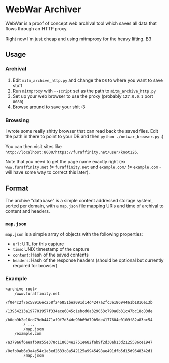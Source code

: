 # WebWar Archiver

WebWar is a proof of concept web archival tool which saves all data that flows through an HTTP proxy.

Right now I'm just cheap and using mitmproxy for the heavy lifting. B3

## Usage

### Archival

1. Edit `mitm_archive_http.py` and change the `DB` to where you want to save stuff
2. Run `mitmproxy` with `--script` set as the path to `mitm_archive_http.py`
3. Set up your web browser to use the proxy (probably `127.0.0.1` port `8080`)
4. Browse around to save your shit :3

### Browsing

I wrote some really shitty browser that can read back the saved files. Edit the path in there to point to your DB and then `python ./netwar_browser.py` :)

You can then visit sites like `http://localhost:8000/https://furaffinity.net/user/knot126`.

Note that you need to get the page name exactly right (ex `www.furaffinity.net` != `furaffinity.net` and `example.com/` != `example.com` - will have some way to correct this later).

## Format

The archive "database" is a simple content addressed storage system, sorted per domain, with a `map.json` file mapping URIs and time of archival to content and headers.

### `map.json`

`map.json` is a simple array of objects with the following properties:

* `url`: URL for this capture
* `time`: UNIX timestamp of the capture
* `content`: Hash of the saved contents
* `headers`: Hash of the response headers (should be optional but currently required for browser)

### Example

```
<archive root>
	/www.furaffinity.net
		/f0e4c2f76c58916ec258f246851bea091d14d4247a2fc3e18694461b1816e13b
		/13954213a197701957f334ace6845c1ebcd0a329053c790a8b31c47bc18c83de
		/b0eb9b2e16cd79eb4471af9f7d34de90b69d79b5de4177604e0109f82a83bc54
		/ ...
		/map.json
	/example.com
		/a379a6f6eeafb9a55e378c118034e2751e682fab9f2d30ab13d2125586ce1947
		/0efb0ab6e3a4e54c1a3ed2633c8a542125a9945498ae491dfb5d15d9648342d1
		/map.json
```
